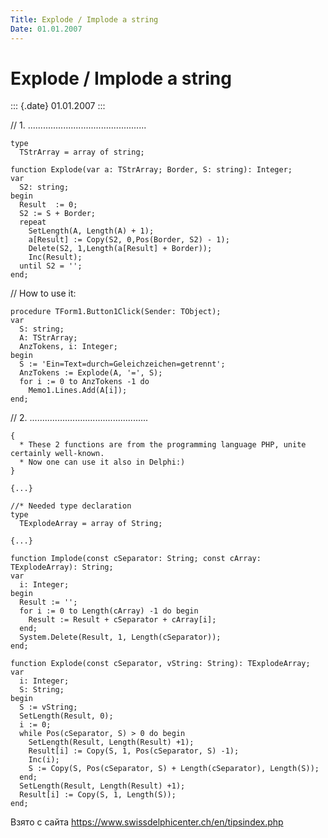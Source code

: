 ```yaml
---
Title: Explode / Implode a string
Date: 01.01.2007
---
```



Explode / Implode a string
==========================

::: {.date}
01.01.2007
:::

// 1. \...\...\...\...\...\...\...\...\...\...\...\...\...\...\.....

    type
      TStrArray = array of string;
     
    function Explode(var a: TStrArray; Border, S: string): Integer;
    var
      S2: string;
    begin
      Result  := 0;
      S2 := S + Border;
      repeat
        SetLength(A, Length(A) + 1);
        a[Result] := Copy(S2, 0,Pos(Border, S2) - 1);
        Delete(S2, 1,Length(a[Result] + Border));
        Inc(Result);
      until S2 = '';
    end;

// How to use it:

    procedure TForm1.Button1Click(Sender: TObject);
    var
      S: string;
      A: TStrArray;
      AnzTokens, i: Integer;
    begin
      S := 'Ein=Text=durch=Geleichzeichen=getrennt';
      AnzTokens := Explode(A, '=', S);
      for i := 0 to AnzTokens -1 do
        Memo1.Lines.Add(A[i]);
    end;

// 2. \...\...\...\...\...\...\...\...\...\...\...\...\...\...\.....

    {
      * These 2 functions are from the programming language PHP, unite certainly well-known.
      * Now one can use it also in Delphi:)
    }
     
    {...}
     
    //* Needed type declaration
    type
      TExplodeArray = array of String;
     
    {...}
     
    function Implode(const cSeparator: String; const cArray: TExplodeArray): String;
    var
      i: Integer;
    begin
      Result := '';
      for i := 0 to Length(cArray) -1 do begin
        Result := Result + cSeparator + cArray[i];
      end;
      System.Delete(Result, 1, Length(cSeparator));
    end;
     
    function Explode(const cSeparator, vString: String): TExplodeArray;
    var
      i: Integer;
      S: String;
    begin
      S := vString;
      SetLength(Result, 0);
      i := 0;
      while Pos(cSeparator, S) > 0 do begin
        SetLength(Result, Length(Result) +1);
        Result[i] := Copy(S, 1, Pos(cSeparator, S) -1);
        Inc(i);
        S := Copy(S, Pos(cSeparator, S) + Length(cSeparator), Length(S));
      end;
      SetLength(Result, Length(Result) +1);
      Result[i] := Copy(S, 1, Length(S));
    end;

Взято с сайта <https://www.swissdelphicenter.ch/en/tipsindex.php>

